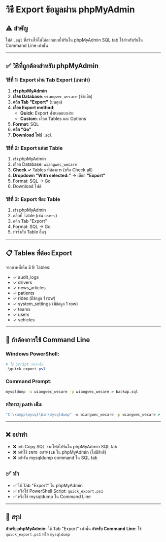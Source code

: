 # วิธี Export ข้อมูลผ่าน phpMyAdmin

## ⚠️ สำคัญ
ไฟล์ `.sql` ที่สร้างให้ไม่ได้ออกแบบให้รันใน phpMyAdmin SQL tab
ใช้สำหรับรันใน Command Line เท่านั้น

---

## ✅ วิธีที่ถูกต้องสำหรับ phpMyAdmin

### วิธีที่ 1: Export ผ่าน Tab Export (แนะนำ)

1. **เข้า phpMyAdmin**
2. **เลือก Database**: `wiangwec_wecare` (ซ้ายมือ)
3. **คลิก Tab "Export"** (บนสุด)
4. **เลือก Export method**:
   - **Quick**: Export ทั้งหมดแบบง่าย
   - **Custom**: เลือก Tables และ Options
5. **Format**: SQL
6. **คลิก "Go"**
7. **Download ไฟล์** `.sql`

### วิธีที่ 2: Export แต่ละ Table

1. เข้า phpMyAdmin
2. เลือก Database: `wiangwec_wecare`
3. **Check ✓** Tables ที่ต้องการ (หรือ Check all)
4. **Dropdown "With selected:"** → เลือก **"Export"**
5. Format: SQL → Go
6. Download ไฟล์

### วิธีที่ 3: Export ทีละ Table

1. เข้า phpMyAdmin
2. คลิกที่ Table (เช่น `users`)
3. คลิก Tab "Export"
4. Format: SQL → Go
5. ทำซ้ำกับ Table อื่นๆ

---

## 📋 Tables ที่ต้อง Export

จากภาพที่เห็น มี 9 Tables:
- ✓ audit_logs
- ✓ drivers
- ✓ news_articles
- ✓ patients
- ✓ rides (มีข้อมูล 1 row)
- ✓ system_settings (มีข้อมูล 1 row)
- ✓ teams
- ✓ users
- ✓ vehicles

---

## 🔧 ถ้าต้องการใช้ Command Line

### Windows PowerShell:
```powershell
# ใช้ Script ที่สร้างให้
.\quick_export.ps1
```

### Command Prompt:
```cmd
mysqldump -u wiangwec_wecare -p wiangwec_wecare > backup.sql
```

### หรือระบุ path เต็ม:
```cmd
"C:\xampp\mysql\bin\mysqldump" -u wiangwec_wecare -p wiangwec_wecare > backup.sql
```

---

## ❌ อย่าทำ

- ❌ อย่า Copy SQL จากไฟล์ไปรันใน phpMyAdmin SQL tab
- ❌ อย่าใช้ `INTO OUTFILE` ใน phpMyAdmin (ไม่มีสิทธิ์)
- ❌ อย่ารัน mysqldump command ใน SQL tab

## ✅ ทำ

- ✅ ใช้ Tab "Export" ใน phpMyAdmin
- ✅ หรือใช้ PowerShell Script: `quick_export.ps1`
- ✅ หรือใช้ mysqldump ใน Command Line

---

## 📝 สรุป

**สำหรับ phpMyAdmin**: ใช้ Tab "Export" เท่านั้น
**สำหรับ Command Line**: ใช้ `quick_export.ps1` หรือ `mysqldump`
